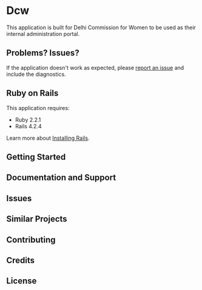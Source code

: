 Dcw
================

This application is built for Delhi Commission for Women to be used as their internal administration portal.

Problems? Issues?
-----------

If the application doesn't work as expected, please [report an issue](https://github.com/rush-skills/dcw/issues)
and include the diagnostics.

Ruby on Rails
-------------

This application requires:

- Ruby 2.2.1
- Rails 4.2.4

Learn more about [Installing Rails](http://railsapps.github.io/installing-rails.html).

Getting Started
---------------

Documentation and Support
-------------------------

Issues
-------------

Similar Projects
----------------

Contributing
------------

Credits
-------

License
-------
